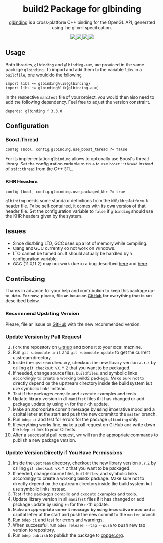 <h1 align="center">
    build2 Package for glbinding
</h1>

<p align="center">
    <a href="https://glbinding.org/">glbinding</a> is a cross-platform C++ binding for the OpenGL API, generated using the gl.xml specification.
</p>

<p align="center">
    <a href="https://glbinding.org/">
        <img src="https://img.shields.io/website/https/glbinding.org.svg?down_message=offline&label=Official&style=for-the-badge&up_color=blue&up_message=online">
    </a>
    <a href="https://github.com/build2-packaging/glbinding">
        <img src="https://img.shields.io/website/https/github.com/build2-packaging/glbinding.svg?down_message=offline&label=build2&style=for-the-badge&up_color=blue&up_message=online">
    </a>
    <a href="https://cppget.org/glbinding">
        <img src="https://img.shields.io/website/https/cppget.org/glbinding.svg?down_message=offline&label=cppget.org&style=for-the-badge&up_color=blue&up_message=online">
    </a>
    <a href="https://queue.cppget.org/glbinding">
        <img src="https://img.shields.io/website/https/queue.cppget.org/glbinding.svg?down_message=empty&down_color=blue&label=queue.cppget.org&style=for-the-badge&up_color=orange&up_message=running">
    </a>
</p>

## Usage
Both libraries, `glbinding` and `glbinding-aux`, are provided in the same package `glbinding`.
To import and add them to the variable `libs` in a `buildfile`, one would do the following.

    import libs += glbinding%lib{glbinding}
    import libs += glbinding%lib{glbinding-aux}

In the respective `manifest` file of your project, you would then also need to add the following dependency.
Feel free to adjust the version constraint.

    depends: glbinding ^ 3.3.0

## Configuration

### Boost.Thread

    config [bool] config.glbinding.use_boost_thread ?= false

For its implementation `glbinding` allows to optionally use Boost's thread library.
Set the configuration variable to `true` to use `boost::thread` instead of `std::thread` from the C++ STL.

### KHR Headers

    config [bool] config.glbinding.use_packaged_khr ?= true

`glbinding` needs some standard definitions from the `KHR/khrplatform.h` header file.
To be self-contained, it comes with its own version of that header file.
Set the configuration variable to `false` if `glbinding` should use the KHR headers given by the system.

## Issues
- Since disabling LTO, GCC uses up a lot of memory while compiling.
- Clang and GCC currently do not work on Windows.
- LTO cannot be turned on. It should actually be handled by a configuration variable.
- GCC [11.0,11.2) may not work due to a bug described [here](https://github.com/build2/build2/issues/158) and [here](https://gcc.gnu.org/bugzilla/show_bug.cgi?id=101298).
<!-- - On Windows, using other compilers than MSVC results in a bunch of undefined references to some symbols when trying to build `glbinding-aux` as DLL. This may be due to a wrong generation of the export header. Building everything as static library still works. -->
<!-- - On Debian-based systems using Clang, linking may fail due to the missing `LLVMgold.so` library which is needed for LTO. -->

## Contributing
Thanks in advance for your help and contribution to keep this package up-to-date.
For now, please, file an issue on [GitHub](https://github.com/build2-packaging/glbinding/issues) for everything that is not described below.

### Recommend Updating Version
Please, file an issue on [GitHub](https://github.com/build2-packaging/glbinding/issues) with the new recommended version.

### Update Version by Pull Request
1. Fork the repository on [GitHub](https://github.com/build2-packaging/glbinding) and clone it to your local machine.
2. Run `git submodule init` and `git submodule update` to get the current upstream directory.
3. Inside the `upstream` directory, checkout the new library version `X.Y.Z` by calling `git checkout vX.Y.Z` that you want to be packaged.
4. If needed, change source files, `buildfiles`, and symbolic links accordingly to create a working build2 package. Make sure not to directly depend on the upstream directory inside the build system but use symbolic links instead.
5. Test if the packages compile and execute examples and tools.
6. Update library version in all `manifest` files if it has changed or add package update by using `+n` for the `n`-th update.
7. Make an appropriate commit message by using imperative mood and a capital letter at the start and push the new commit to the `master` branch.
8. Run `bdep ci` and test for errors for the package `glbinding` only.
9. If everything works fine, make a pull request on GitHub and write down the `bdep ci` link to your CI tests.
10. After a successful pull request, we will run the appropriate commands to publish a new package version.

### Update Version Directly if You Have Permissions
1. Inside the `upstream` directory, checkout the new library version `X.Y.Z` by calling `git checkout vX.Y.Z` that you want to be packaged.
2. If needed, change source files, `buildfiles`, and symbolic links accordingly to create a working build2 package. Make sure not to directly depend on the upstream directory inside the build system but use symbolic links instead.
3. Test if the packages compile and execute examples and tools.
4. Update library version in all `manifest` files if it has changed or add package update by using `+n` for the `n`-th update.
5. Make an appropriate commit message by using imperative mood and a capital letter at the start and push the new commit to the `master` branch.
6. Run `bdep ci` and test for errors and warnings.
7. When successful, run `bdep release --tag --push` to push new tag version to repository.
8. Run `bdep publish` to publish the package to [cppget.org](https://cppget.org).
